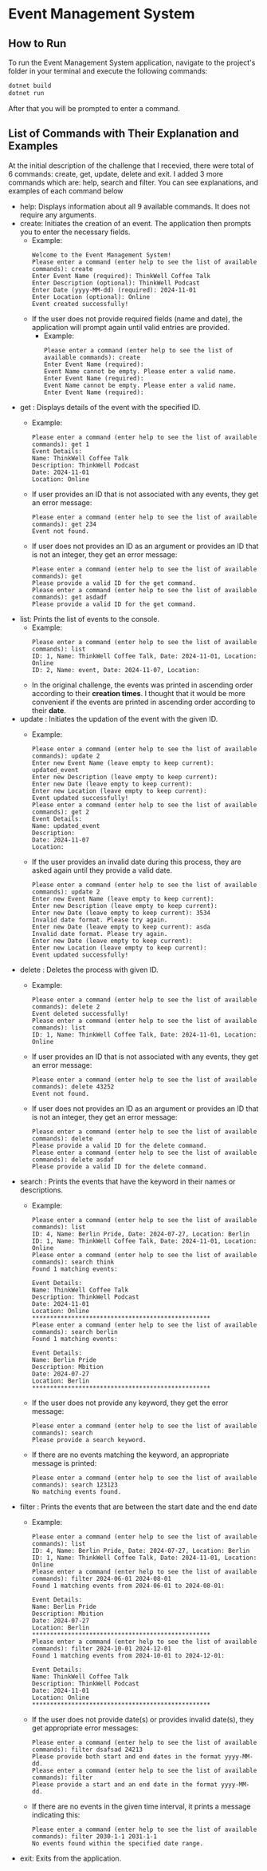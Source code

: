 # Event Management System

## How to Run
To run the Event Management System application, navigate to the project's folder in your terminal and execute the following commands:
```bash
dotnet build
dotnet run
```
After that you will be prompted to enter a command.

## List of Commands with Their Explanation and Examples
At the initial description of the challenge that I recevied, there were total of 6 commands: create, get, update, delete and exit. I added 3 more commands which are: help, search and filter. You can see explanations, and examples of each command below

- help: Displays information about all 9 available commands. It does not require any arguments.
- create: Initiates the creation of an event. The application then prompts you to enter the necessary fields.
  - Example:
    ```
    Welcome to the Event Management System!
    Please enter a command (enter help to see the list of available commands): create
    Enter Event Name (required): ThinkWell Coffee Talk
    Enter Description (optional): ThinkWell Podcast
    Enter Date (yyyy-MM-dd) (required): 2024-11-01
    Enter Location (optional): Online
    Event created successfully!
    ```
  - If the user does not provide required fields (name and date), the application will prompt again until valid entries are provided.
    - Example:
      ```
      Please enter a command (enter help to see the list of available commands): create
      Enter Event Name (required): 
      Event Name cannot be empty. Please enter a valid name.
      Enter Event Name (required):
      Event Name cannot be empty. Please enter a valid name.
      Enter Event Name (required):
      ```
- get <id>: Displays details of the event with the specified ID.
  - Example:
    ```
    Please enter a command (enter help to see the list of available commands): get 1
    Event Details:
    Name: ThinkWell Coffee Talk
    Description: ThinkWell Podcast
    Date: 2024-11-01
    Location: Online
    ```
  - If user provides an ID that is not associated with any events, they get an error message:
    ```
    Please enter a command (enter help to see the list of available commands): get 234
    Event not found.
    ```
  - If user does not provides an ID as an argument or provides an ID that is not an integer, they get an error message:
    ```
    Please enter a command (enter help to see the list of available commands): get
    Please provide a valid ID for the get command.
    Please enter a command (enter help to see the list of available commands): get asdadf
    Please provide a valid ID for the get command.
    ```
- list: Prints the list of events to the console.
  - Example:
    ```
    Please enter a command (enter help to see the list of available commands): list
    ID: 1, Name: ThinkWell Coffee Talk, Date: 2024-11-01, Location: Online
    ID: 2, Name: event, Date: 2024-11-07, Location:
    ```
  - In the original challenge, the events was printed in ascending order according to their **creation times**. I thought that it would be more convenient if the events are printed in ascending order according to their **date**.
- update <id>: Initiates the updation of the event with the given ID.
  - Example:
    ```
    Please enter a command (enter help to see the list of available commands): update 2
    Enter new Event Name (leave empty to keep current): updated_event
    Enter new Description (leave empty to keep current): 
    Enter new Date (leave empty to keep current): 
    Enter new Location (leave empty to keep current): 
    Event updated successfully!
    Please enter a command (enter help to see the list of available commands): get 2
    Event Details:
    Name: updated_event
    Description:
    Date: 2024-11-07
    Location:
    ```
  - If the user provides an invalid date during this process, they are asked again until they provide a valid date.
    ```
    Please enter a command (enter help to see the list of available commands): update 2
    Enter new Event Name (leave empty to keep current): 
    Enter new Description (leave empty to keep current): 
    Enter new Date (leave empty to keep current): 3534
    Invalid date format. Please try again.
    Enter new Date (leave empty to keep current): asda
    Invalid date format. Please try again.
    Enter new Date (leave empty to keep current):
    Enter new Location (leave empty to keep current): 
    Event updated successfully!
    ```
- delete <id>: Deletes the process with given ID.
  - Example:
    ```
    Please enter a command (enter help to see the list of available commands): delete 2
    Event deleted successfully!
    Please enter a command (enter help to see the list of available commands): list
    ID: 1, Name: ThinkWell Coffee Talk, Date: 2024-11-01, Location: Online
    ```
  - If user provides an ID that is not associated with any events, they get an error message:
    ```
    Please enter a command (enter help to see the list of available commands): delete 43252
    Event not found.
    ```
  - If user does not provides an ID as an argument or provides an ID that is not an integer, they get an error message:
    ```
    Please enter a command (enter help to see the list of available commands): delete 
    Please provide a valid ID for the delete command.
    Please enter a command (enter help to see the list of available commands): delete asdaf
    Please provide a valid ID for the delete command.
    ```
- search <keyword>: Prints the events that have the keyword in their names or descriptions.
  - Example:
    ```
    Please enter a command (enter help to see the list of available commands): list
    ID: 4, Name: Berlin Pride, Date: 2024-07-27, Location: Berlin
    ID: 1, Name: ThinkWell Coffee Talk, Date: 2024-11-01, Location: Online
    Please enter a command (enter help to see the list of available commands): search think
    Found 1 matching events:
    
    Event Details:
    Name: ThinkWell Coffee Talk
    Description: ThinkWell Podcast
    Date: 2024-11-01
    Location: Online
    **************************************************
    Please enter a command (enter help to see the list of available commands): search berlin
    Found 1 matching events:
    
    Event Details:
    Name: Berlin Pride
    Description: Mbition
    Date: 2024-07-27
    Location: Berlin
    **************************************************
    ```
  - If the user does not provide any keyword, they get the error message:
    ```
    Please enter a command (enter help to see the list of available commands): search
    Please provide a search keyword.
    ```
  - If there are no events matching the keyword, an appropriate message is printed:
    ```
    Please enter a command (enter help to see the list of available commands): search 123123
    No matching events found.
    ```
- filter <start-date> <end-date>: Prints the events that are between the start date and the end date
  - Example:
    ```
    Please enter a command (enter help to see the list of available commands): list
    ID: 4, Name: Berlin Pride, Date: 2024-07-27, Location: Berlin
    ID: 1, Name: ThinkWell Coffee Talk, Date: 2024-11-01, Location: Online
    Please enter a command (enter help to see the list of available commands): filter 2024-06-01 2024-08-01
    Found 1 matching events from 2024-06-01 to 2024-08-01:
    
    Event Details:
    Name: Berlin Pride
    Description: Mbition
    Date: 2024-07-27
    Location: Berlin
    **************************************************
    Please enter a command (enter help to see the list of available commands): filter 2024-10-01 2024-12-01
    Found 1 matching events from 2024-10-01 to 2024-12-01:
    
    Event Details:
    Name: ThinkWell Coffee Talk
    Description: ThinkWell Podcast
    Date: 2024-11-01
    Location: Online
    **************************************************
    ```
  - If the user does not provide date(s) or provides invalid date(s), they get appropriate error messages:
    ```
    Please enter a command (enter help to see the list of available commands): filter dsafsad 24213
    Please provide both start and end dates in the format yyyy-MM-dd.
    Please enter a command (enter help to see the list of available commands): filter
    Please provide a start and an end date in the format yyyy-MM-dd.
    ```
  - If there are no events in the given time interval, it prints a message indicating this:
    ```
    Please enter a command (enter help to see the list of available commands): filter 2030-1-1 2031-1-1
    No events found within the specified date range.
    ```
- exit: Exits from the application.
    
